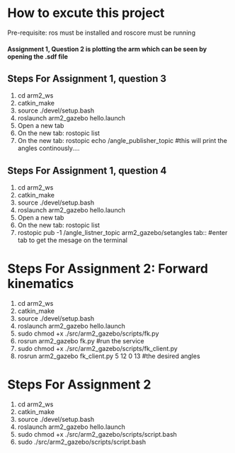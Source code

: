 # How to excute this project
Pre-requisite: ros must be installed and roscore must be running

#### Assignment 1, Question 2 is plotting the arm which can be seen by opening the .sdf file

## Steps For Assignment 1, question 3
1. cd arm2_ws
2. catkin_make
3. source ./devel/setup.bash
4. roslaunch arm2_gazebo hello.launch
5. Open a new tab
4. On the new tab: rostopic list
5. On the new tab: rostopic echo /angle_publisher_topic #this will print the angles continously....


## Steps For Assignment 1, question 4
1. cd arm2_ws
2. catkin_make
3. source ./devel/setup.bash
4. roslaunch arm2_gazebo hello.launch
5. Open a new tab
4. On the new tab: rostopic list
5. rostopic pub -1 /angle_listner_topic arm2_gazebo/setangles tab:: #enter tab to get the mesage on the terminal

# Steps For Assignment 2: Forward kinematics
1. cd arm2_ws
2. catkin_make
3. source ./devel/setup.bash
4. roslaunch arm2_gazebo hello.launch
5. sudo chmod +x ./src/arm2_gazebo/scripts/fk.py
6. rosrun arm2_gazebo fk.py #run the service
7. sudo chmod +x ./src/arm2_gazebo/scripts/fk_client.py
8. rosrun arm2_gazebo fk_client.py 5 12 0 13 #the desired angles


# Steps For Assignment 2
1. cd arm2_ws
2. catkin_make
3. source ./devel/setup.bash
4. roslaunch arm2_gazebo hello.launch
5. sudo chmod +x ./src/arm2_gazebo/scripts/script.bash
6. sudo ./src/arm2_gazebo/scripts/script.bash
